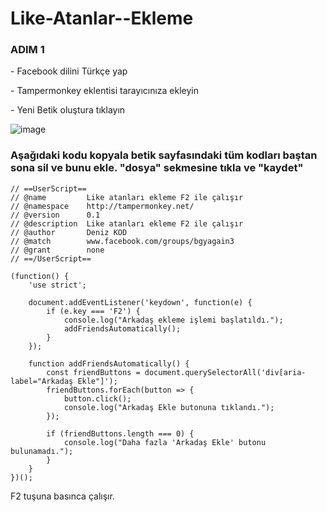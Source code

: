 # Like-Atanlar--Ekleme

### ADIM 1

<p>- Facebook dilini Türkçe yap</p>
<p>- Tampermonkey eklentisi tarayıcınıza ekleyin</p>
<p>- Yeni Betik oluştura tıklayın</p>

![image](https://github.com/DenizKod/ARK-ISTEGI-IPTAL-ETME/assets/168285638/7e1b2696-803e-447a-ae3f-f7844a44d28f)

### Aşağıdaki kodu kopyala betik sayfasındaki tüm kodları baştan sona sil ve bunu ekle. "dosya" sekmesine tıkla ve "kaydet"
```
// ==UserScript==
// @name         Like atanları ekleme F2 ile çalışır
// @namespace    http://tampermonkey.net/
// @version      0.1
// @description  Like atanları ekleme F2 ile çalışır
// @author       Deniz KOD
// @match        www.facebook.com/groups/bgyagain3
// @grant        none
// ==/UserScript==

(function() {
    'use strict';

    document.addEventListener('keydown', function(e) {
        if (e.key === 'F2') {
            console.log("Arkadaş ekleme işlemi başlatıldı.");
            addFriendsAutomatically();
        }
    });

    function addFriendsAutomatically() {
        const friendButtons = document.querySelectorAll('div[aria-label="Arkadaş Ekle"]');
        friendButtons.forEach(button => {
            button.click();
            console.log("Arkadaş Ekle butonuna tıklandı.");
        });

        if (friendButtons.length === 0) {
            console.log("Daha fazla 'Arkadaş Ekle' butonu bulunamadı.");
        }
    }
})();
```

F2 tuşuna basınca çalışır.
